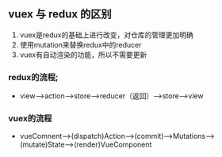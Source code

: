 ## vuex 与 redux 的区别
1. vuex是redux的基础上进行改变，对仓库的管理更加明确
2. 使用mutation来替换redux中的reducer
3. vuex有自动渲染的功能，所以不需要更新

### redux的流程;
+ view——>action——>store——>reducer（返回）——>store——>view

### vuex的流程
+ vueComnent——>(dispatch)Action——>(commit)——>Mutations——>(mutate)State——>(render)VueComponent

